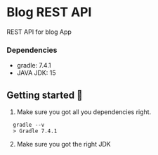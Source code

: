 # Blog REST API
REST API for blog App

### Dependencies
 - gradle: 7.4.1
 - JAVA JDK: 15
 
## Getting started :rocket:
1. Make sure you got all you dependencies right.
```console
  gradle --v
  > Gradle 7.4.1
```

2. Make sure you got the right JDK
  
